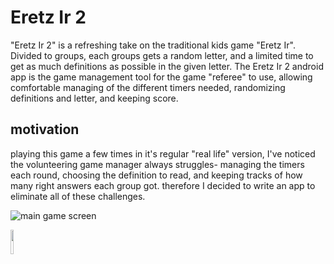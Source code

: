 

# Eretz Ir 2

"Eretz Ir 2" is a refreshing take on the traditional kids game "Eretz Ir".
Divided to groups, each groups gets a random letter, and a limited time to get as much definitions as possible in the given letter.
The Eretz Ir 2 android app is the game management tool for the game "referee" to use, allowing comfortable managing of the different timers needed, randomizing definitions and letter, and keeping score.

## motivation
playing this game a few times in it's regular "real life" version, I've noticed the volunteering game manager always struggles- managing the timers each round, choosing the definition to read, and keeping tracks of how many right answers each group got.
therefore I decided to write an app to eliminate all of these challenges.

![main game screen](https://drive.google.com/uc?export=view&id=1rp2F8QXvQrZRqe3B5LAq7PNVEGwxyVxQ)

<img src="https://drive.google.com/uc?export=view&id=1rp2F8QXvQrZRqe3B5LAq7PNVEGwxyVxQ" width="10%">
